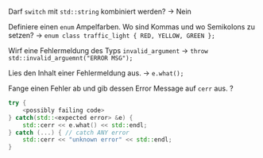 Darf `switch` mit `std::string` kombiniert werden? -> Nein
<!--SR:!2024-08-01,13,290-->

Definiere einen `enum` Ampelfarben. Wo sind Kommas und wo Semikolons zu setzen? -> `enum class traffic_light { RED, YELLOW, GREEN };`
<!--SR:!2024-08-04,16,290-->

Wirf eine Fehlermeldung des Typs `invalid_argument` -> `throw std::invalid_arguemnt("ERROR MSG");`
<!--SR:!2024-08-02,14,294-->

Lies den Inhalt einer Fehlermeldung aus. -> `e.what();`
<!--SR:!2024-08-09,15,307-->

Fange einen Fehler ab und gib dessen Error Message auf `cerr` aus.
?
```cpp
try {
	<possibly failing code>
} catch(std::<expected error> &e) {
	std::cerr << e.what() << std::endl;
} catch (...) { // catch ANY error
	std::cerr << "unknown error" << std::endl;
}
```
<!--SR:!2024-08-13,15,312-->
